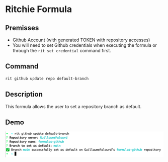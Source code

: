 # Ritchie Formula

## Premisses

- Github Account (with generated TOKEN with repository accesses)
- You will need to set Github credentials when executing the formula or through the `rit set credential` command first.

## Command

```bash
rit github update repo default-branch
```

## Description

This formula allows the user to set a repository branch as default.

## Demo

<img class="special-img-class" src="/docs/img/rit-github-update-default-branch.png"/>
